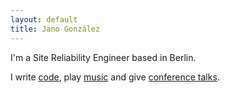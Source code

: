 ```yaml
---
layout: default
title: Jano González
---
```

I'm a Site Reliability Engineer based in Berlin.

I write [code][code], play [music][music] and give [conference talks][talks].

[code]: http://github.com/janogonzalez
[music]: http://soundcloud.com/janogonzalez
[talks]: https://web.archive.org/web/20160424031622/http://lanyrd.com/profile/janogonzalez/past/speaking/
